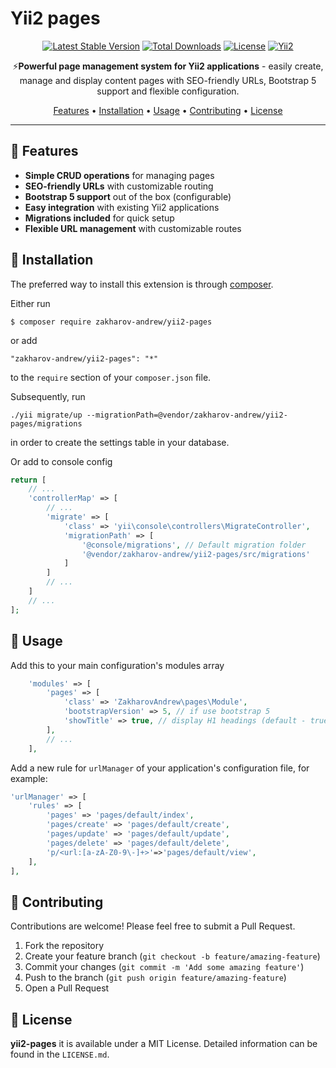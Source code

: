 # Yii2 pages

<div align="center">

[![Latest Stable Version](https://poser.pugx.org/zakharov-andrew/yii2-pages/v/stable)](https://packagist.org/packages/zakharov-andrew/yii2-pages)
[![Total Downloads](https://poser.pugx.org/zakharov-andrew/yii2-pages/downloads)](https://packagist.org/packages/zakharov-andrew/yii2-pages)
[![License](https://poser.pugx.org/zakharov-andrew/yii2-pages/license)](https://packagist.org/packages/zakharov-andrew/yii2-pages)
[![Yii2](https://img.shields.io/badge/Powered_by-Yii_Framework-green.svg?style=flat)](http://www.yiiframework.com/)

⚡️**Powerful page management system for Yii2 applications** - easily create, manage and display content pages with SEO-friendly URLs, Bootstrap 5 support and flexible configuration.

<p align="center">
  <a href="#-features">Features</a> •
  <a href="#-installation">Installation</a> •
  <a href="#-usage">Usage</a> •
  <a href="#-contributing">Contributing</a> •
  <a href="#-license">License</a>
</p>

</div>

---

## 🌟 Features

- **Simple CRUD operations** for managing pages
- **SEO-friendly URLs** with customizable routing
- **Bootstrap 5 support** out of the box (configurable)
- **Easy integration** with existing Yii2 applications
- **Migrations included** for quick setup
- **Flexible URL management** with customizable routes

## 🚀 Installation

The preferred way to install this extension is through [composer](http://getcomposer.org/download/).

Either run

```
$ composer require zakharov-andrew/yii2-pages
```
or add

```
"zakharov-andrew/yii2-pages": "*"
```

to the ```require``` section of your ```composer.json``` file.

Subsequently, run

```
./yii migrate/up --migrationPath=@vendor/zakharov-andrew/yii2-pages/migrations
```

in order to create the settings table in your database.

Or add to console config

```php
return [
    // ...
    'controllerMap' => [
        // ...
        'migrate' => [
            'class' => 'yii\console\controllers\MigrateController',
            'migrationPath' => [
                '@console/migrations', // Default migration folder
                '@vendor/zakharov-andrew/yii2-pages/src/migrations'
            ]
        ]
        // ...
    ]
    // ...
];
```

## 🔧 Usage

Add this to your main configuration's modules array

```php
    'modules' => [
        'pages' => [
            'class' => 'ZakharovAndrew\pages\Module',
            'bootstrapVersion' => 5, // if use bootstrap 5
            'showTitle' => true, // display H1 headings (default - true)
        ],
        // ...
    ],
```

Add a new rule for `urlManager` of your application's configuration file, for example:

```php
'urlManager' => [
    'rules' => [
        'pages' => 'pages/default/index',
        'pages/create' => 'pages/default/create',
        'pages/update' => 'pages/default/update',
        'pages/delete' => 'pages/default/delete',
        'p/<url:[a-zA-Z0-9\-]+>'=>'pages/default/view',
    ],
],
```
## 👥 Contributing

Contributions are welcome! Please feel free to submit a Pull Request.

1. Fork the repository
2. Create your feature branch (`git checkout -b feature/amazing-feature`)
3. Commit your changes (`git commit -m 'Add some amazing feature'`)
4. Push to the branch (`git push origin feature/amazing-feature`)
5. Open a Pull Request

## 📄 License

**yii2-pages** it is available under a MIT License. Detailed information can be found in the `LICENSE.md`.
